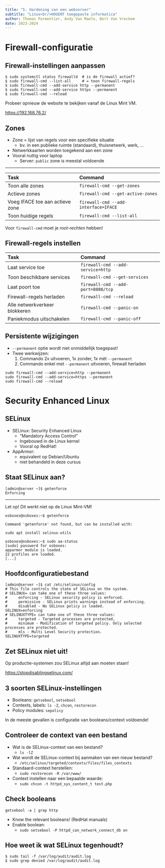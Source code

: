 ```yaml
---
title: "5. Hardening van een webserver"
subtitle: "Linux<br/>HOGENT toegepaste informatica"
author: Thomas Parmentier, Andy Van Maele, Bert Van Vreckem
date: 2023-2024
---
```


# Firewall-configuratie

## Firewall-instellingen aanpassen

```console
$ sudo systemctl status firewalld  # is de firewall actief?
$ sudo firewall-cmd --list-all     # = toon firewall-regels
$ sudo firewall-cmd --add-service http --permanent
$ sudo firewall-cmd --add-service https --permanent
$ sudo firewall-cmd --reload
```

Probeer opnieuw de website te bekijken vanaf de Linux Mint VM.

<https://192.168.76.2/>

## Zones

- Zone = lijst van regels voor een specifieke situatie
    - bv. in een publieke ruimte (standaard), thuisnetwerk, werk, ...
- Netwerkkaarten worden toegekend aan een zone
- Vooral nuttig voor laptop
    - Server: `public` zone is meestal voldoende

---

| Task                            | Command                              |
| :------------------------------ | :----------------------------------- |
| Toon alle zones                 | `firewall-cmd --get-zones`           |
| Actieve zones                   | `firewall-cmd --get-active-zones`    |
| Voeg IFACE toe aan actieve zone | `firewall-cmd --add-interface=IFACE` |
| Toon huidige regels             | `firewall-cmd --list-all`            |

Voor `firewall-cmd` moet je *root-rechten* hebben!

## Firewall-regels instellen

| Task                          | Command                            |
| :---------------------------- | :--------------------------------- |
| Laat service toe              | `firewall-cmd --add-service=http`  |
| Toon beschikbare services     | `firewall-cmd --get-services`      |
| Laat poort toe                | `firewall-cmd --add-port=8080/tcp` |
| Firewall-regels herladen      | `firewall-cmd --reload`            |
| Alle netwerkverkeer blokkeren | `firewall-cmd --panic-on`          |
| Paniekmodus uitschakelen      | `firewall-cmd --panic-off`         |

## Persistente wijzigingen

- `--permanent` optie wordt niet onmiddellijk toegepast!
- Twee werkwijzen:
    1. Commando 2x uitvoeren, 1x zonder, 1x mét `--permanent`
    2. Commando enkel met `--permanent` uitvoeren, firewall herladen

```console
sudo firewall-cmd --add-service=http --permanent
sudo firewall-cmd --add-service=https --permanent
sudo firewall-cmd --reload
```

# Security Enhanced Linux

## SELinux

- SELinux: Security Enhanced Linux
    - "Mandatory Access Control"
    - Ingebouwd in de Linux kernel
    - Vooral op RedHat!
- AppArmor:
    - equivalent op Debian/Ubuntu
    - niet behandeld in deze cursus

## Staat SELinux aan?

```console
[admin@server ~]$ getenforce 
Enforcing
```

---

Let op! Dit werkt niet op de Linux Mint-VM!

```console
osboxes@osboxes:~$ getenforce

Command 'getenforce' not found, but can be installed with:

sudo apt install selinux-utils

osboxes@osboxes:~$ sudo aa-status
[sudo] password for osboxes:
apparmor module is loaded.
22 profiles are loaded.
[...]
```

## Hoofdconfiguratiebestand

```console
[admin@server ~]$ cat /etc/selinux/config
# This file controls the state of SELinux on the system.
# SELINUX= can take one of these three values:
#     enforcing - SELinux security policy is enforced.
#     permissive - SELinux prints warnings instead of enforcing.
#     disabled - No SELinux policy is loaded.
SELINUX=enforcing
# SELINUXTYPE= can take one of these three values:
#     targeted - Targeted processes are protected,
#     minimum - Modification of targeted policy. Only selected processes are protected. 
#     mls - Multi Level Security protection.
SELINUXTYPE=targeted
```

## Zet SELinux niet uit!

Op productie-systemen zou SELinux altijd aan moeten staan!

<https://stopdisablingselinux.com/>

## 3 soorten SELinux-instellingen

- Booleans: `getsebool`, `setsebool`
- Contexts, labels: `ls -Z`, `chcon`, `restorecon`
- Policy modules: `sepolicy`

In de meeste gevallen is configuratie van booleans/context voldoende!

## Controleer de context van een bestand

- Wat is de SELinux-context van een bestand?
    - `ls -lZ`
- Wat wordt de SELinux-context bij aanmaken van een nieuw bestand?
    - `/etc/selinux/targeted/contexts/files/files_contexts`
- Standaard-context herstellen:
    - `sudo restorecon -R /var/www/`
- Context instellen naar een bepaalde waarde:
    - `sudo chcon -t httpd_sys_content_t test.php`

## Check booleans

`getsebool -a | grep http`

- Know the relevant booleans! (RedHat manuals)
- Enable boolean:
    - `sudo setsebool -P httpd_can_network_connect_db on`

## Hoe weet ik wat SELinux tegenhoudt?

```console
$ sudo tail -f /var/log/audit/audit.log
$ sudo grep denied /var/log/audit/audit.log
```
